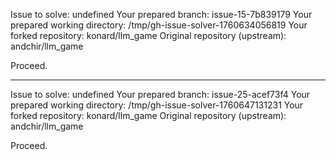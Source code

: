 Issue to solve: undefined
Your prepared branch: issue-15-7b839179
Your prepared working directory: /tmp/gh-issue-solver-1760634056819
Your forked repository: konard/llm_game
Original repository (upstream): andchir/llm_game

Proceed.

---

Issue to solve: undefined
Your prepared branch: issue-25-acef73f4
Your prepared working directory: /tmp/gh-issue-solver-1760647131231
Your forked repository: konard/llm_game
Original repository (upstream): andchir/llm_game

Proceed.